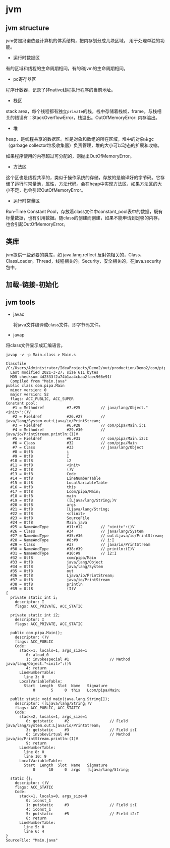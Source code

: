# jvm

## jvm structure

jvm仿照冯诺依曼计算机的体系结构，把内存划分成几块区域， 用于处理单独的功能。

* 运行时数据区

有的区域和线程的生命周期相同，有的和jvm的生命周期相同。

* pc寄存器区

程序计数器，记录了非native线程执行程序的当前地址。

* 栈区

stack area，每个线程都有独立`private`的栈，栈中存储着栈帧，frame。与栈相关的错误有：StackOverflowError，栈溢出。OutOfMemoryError: 内存溢出。

* 堆

heap，是线程共享的数据区。堆是对象和数组的所在区域，堆中的对象由gc（garbage collector垃圾收集器）负责管理，堆的大小可以动态的扩展和收缩。

如果程序使用的内存超过可分配的，则抛出OutOfMemoryError。

* 方法区

这个区也是线程共享的，类似于操作系统的存储，存放的是编译好的字节码。它存储了运行时常量池，属性，方法代码。会在heap中实现方法区，如果方法区的大小不足，也会引起OutOfMemoryError。

* 运行时常量区

Run-Time Constant Pool，存放着class文件中constant_pool表中的数据，既有标量数据，也有引用数据。随class的创建而创建，如果不能申请到足够的内存，也会引起OutOfMemoryError。

## 类库

jvm提供一些必要的类库，如 java.lang.reflect 反射包相关的，Class，ClassLoader。Thread，线程相关的。Security，安全相关的，在java.security包中。

## 加载-链接-初始化

## jvm tools

* javac

  将java文件编译成class文件，即字节码文件。

* javap

将class文件显示成汇编语言。

```shell
javap -v -p Main.class > Main.s

Classfile /C:/Users/Administrator/IdeaProjects/Demo2/out/production/Demo2/com/pipa/Main.class
  Last modified 2021-3-27; size 611 bytes
  MD5 checksum 4d2333f2a74b1aa4cbaa2faec966e91f
  Compiled from "Main.java"
public class com.pipa.Main
  minor version: 0
  major version: 52
  flags: ACC_PUBLIC, ACC_SUPER
Constant pool:
   #1 = Methodref          #7.#25         // java/lang/Object."<init>":()V
   #2 = Fieldref           #26.#27        // java/lang/System.out:Ljava/io/PrintStream;
   #3 = Fieldref           #6.#28         // com/pipa/Main.i:I
   #4 = Methodref          #29.#30        // java/io/PrintStream.println:(I)V
   #5 = Fieldref           #6.#31         // com/pipa/Main.i2:I
   #6 = Class              #32            // com/pipa/Main
   #7 = Class              #33            // java/lang/Object
   #8 = Utf8               i
   #9 = Utf8               I
  #10 = Utf8               i2
  #11 = Utf8               <init>
  #12 = Utf8               ()V
  #13 = Utf8               Code
  #14 = Utf8               LineNumberTable
  #15 = Utf8               LocalVariableTable
  #16 = Utf8               this
  #17 = Utf8               Lcom/pipa/Main;
  #18 = Utf8               main
  #19 = Utf8               ([Ljava/lang/String;)V
  #20 = Utf8               args
  #21 = Utf8               [Ljava/lang/String;
  #22 = Utf8               <clinit>
  #23 = Utf8               SourceFile
  #24 = Utf8               Main.java
  #25 = NameAndType        #11:#12        // "<init>":()V
  #26 = Class              #34            // java/lang/System
  #27 = NameAndType        #35:#36        // out:Ljava/io/PrintStream;
  #28 = NameAndType        #8:#9          // i:I
  #29 = Class              #37            // java/io/PrintStream
  #30 = NameAndType        #38:#39        // println:(I)V
  #31 = NameAndType        #10:#9         // i2:I
  #32 = Utf8               com/pipa/Main
  #33 = Utf8               java/lang/Object
  #34 = Utf8               java/lang/System
  #35 = Utf8               out
  #36 = Utf8               Ljava/io/PrintStream;
  #37 = Utf8               java/io/PrintStream
  #38 = Utf8               println
  #39 = Utf8               (I)V
{
  private static int i;
    descriptor: I
    flags: ACC_PRIVATE, ACC_STATIC

  private static int i2;
    descriptor: I
    flags: ACC_PRIVATE, ACC_STATIC

  public com.pipa.Main();
    descriptor: ()V
    flags: ACC_PUBLIC
    Code:
      stack=1, locals=1, args_size=1
         0: aload_0
         1: invokespecial #1                  // Method java/lang/Object."<init>":()V
         4: return
      LineNumberTable:
        line 3: 0
      LocalVariableTable:
        Start  Length  Slot  Name   Signature
            0       5     0  this   Lcom/pipa/Main;

  public static void main(java.lang.String[]);
    descriptor: ([Ljava/lang/String;)V
    flags: ACC_PUBLIC, ACC_STATIC
    Code:
      stack=2, locals=1, args_size=1
         0: getstatic     #2                  // Field java/lang/System.out:Ljava/io/PrintStream;
         3: getstatic     #3                  // Field i:I
         6: invokevirtual #4                  // Method java/io/PrintStream.println:(I)V
         9: return
      LineNumberTable:
        line 8: 0
        line 10: 9
      LocalVariableTable:
        Start  Length  Slot  Name   Signature
            0      10     0  args   [Ljava/lang/String;

  static {};
    descriptor: ()V
    flags: ACC_STATIC
    Code:
      stack=1, locals=0, args_size=0
         0: iconst_1
         1: putstatic     #3                  // Field i:I
         4: iconst_1
         5: putstatic     #5                  // Field i2:I
         8: return
      LineNumberTable:
        line 5: 0
        line 6: 4
}
SourceFile: "Main.java"

```





